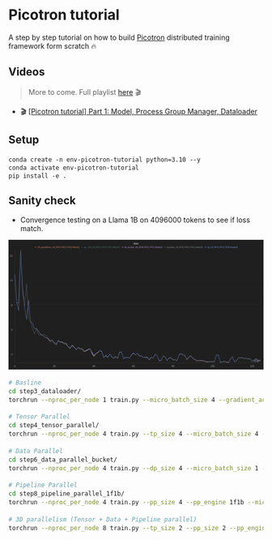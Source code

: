# Picotron tutorial

A step by step tutorial on how to build [Picotron]((https://github.com/huggingface/picotron)) distributed training framework form scratch 🔥

## Videos

> More to come. Full playlist [here](https://www.youtube.com/playlist?list=PL-_armZiJvAnhcRr6yTJ0__f3Oi-LLi9S) 🎬

- 🎬 [[Picotron tutorial] Part 1: Model, Process Group Manager, Dataloader](https://youtu.be/u2VSwDDpaBM)

## Setup 

```
conda create -n env-picotron-tutorial python=3.10 --y
conda activate env-picotron-tutorial
pip install -e .
```

## Sanity check

- Convergence testing on a Llama 1B on 4096000 tokens to see if loss match.

![](assets/llama1B_sanity_check.png)


```bash
# Basline
cd step3_dataloader/
torchrun --nproc_per_node 1 train.py --micro_batch_size 4 --gradient_accumulation_steps 8 --seq_len 1024 --max_tokens 4096000 --num_proc 16 --model_name TinyLlama/TinyLlama_v1.1 --num_hidden_layers 22 --num_attention_heads 32 --num_key_value_heads 4 --run_name baseline_1B --use_wandb

# Tensor Parallel
cd step4_tensor_parallel/
torchrun --nproc_per_node 4 train.py --tp_size 4 --micro_batch_size 4 --gradient_accumulation_steps 8 --seq_len 1024 --max_tokens 4096000 --num_proc 16 --model_name TinyLlama/TinyLlama_v1.1 --num_hidden_layers 22 --num_attention_heads 32 --num_key_value_heads 4 --run_name tp_1B --use_wandb

# Data Parallel
cd step6_data_parallel_bucket/
torchrun --nproc_per_node 4 train.py --dp_size 4 --micro_batch_size 1 --gradient_accumulation_steps 8 --seq_len 1024 --max_tokens 4096000 --num_proc 16 --model_name TinyLlama/TinyLlama_v1.1 --num_hidden_layers 22 --num_attention_heads 32 --num_key_value_heads 4 --run_name dp_bucket_1B --use_wandb

# Pipeline Parallel
cd step8_pipeline_parallel_1f1b/
torchrun --nproc_per_node 4 train.py --pp_size 4 --pp_engine 1f1b --micro_batch_size 4 --gradient_accumulation_steps 8 --seq_len 1024 --max_tokens 4096000 --num_proc 16 --model_name TinyLlama/TinyLlama_v1.1 --num_hidden_layers 22 --num_attention_heads 32 --num_key_value_heads 4 --run_name pp_1f1b_1B --use_wandb

# 3D parallelism (Tensor + Data + Pipeline parallel)
torchrun --nproc_per_node 8 train.py --tp_size 2 --pp_size 2 --pp_engine 1f1b --dp_size 2 --micro_batch_size 2 --gradient_accumulation_steps 8 --seq_len 1024 --max_tokens 4096000 --num_proc 16 --model_name TinyLlama/TinyLlama_v1.1 --num_hidden_layers 22 --num_attention_heads 32 --num_key_value_heads 4 --run_name 3D_parallelism_1B --use_wandb
```

